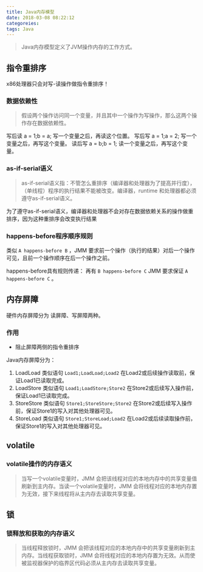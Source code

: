 ```yaml
---
title: Java内存模型
date: 2018-03-08 08:22:12
categoreies:
tags: Java
---
```

> Java内存模型定义了JVM操作内存的工作方式。

## 指令重排序 ##
<note>x86处理器只会对写-读操作做指令重排序！</note>

### 数据依赖性 ###
> 假设两个操作访问同一个变量，并且其中一个操作为写操作，那么这两个操作存在数据依赖性。

写后读	a = 1;b = a;	写一个变量之后，再读这个位置。
写后写	a = 1;a = 2;	写一个变量之后，再写这个变量。
读后写	a = b;b = 1;	读一个变量之后，再写这个变量。

### as-if-serial语义 ###
> as-if-serial语义指：不管怎么重排序（编译器和处理器为了提高并行度），（单线程）程序的执行结果不能被改变。编译器，runtime 和处理器都必须遵守as-if-serial语义。
>
为了遵守as-if-serial语义，编译器和处理器不会对存在数据依赖关系的操作做重排序，因为这种重排序会改变执行结果

### happens-before程序顺序规则 ###
类似 ` A happens-before B ` ，JMM 要求前一个操作（执行的结果）对后一个操作可见，且前一个操作顺序在后一个操作之前。

happens-before具有规则传递：
再有 ` B happens-before C ` JMM 要求保证 ` A happens-before C ` 。


## 内存屏障 ##
硬件内存屏障分为 读屏障、写屏障两种。

### 作用 ###
* 阻止屏障两侧的指令重排序

Java内存屏障分为：
1. LoadLoad
类似语句 ` Load1;LoadLoad;Load2 ` 在Load2或后续操作读取前，保证Load1已读取完成。
2. LoadStore
类似语句 ` Load1;LoadStore;Store2 ` 在Store2或后续写入操作前，保证Load1已读取完成。
3. StoreStore
类似语句 ` Store1;StoreStore;Store2 ` 在Store2或后续写入操作前，保证Store1的写入对其他处理器可见。
4. StoreLoad
类似语句 ` Store1;StoreLoad;Load2 ` 在Load2或后续读取操作前，保证Store1的写入对其他处理器可见。

## volatile ##

### volatile操作的内存语义 ###
> 当写一个volatile变量时，JMM 会把该线程对应的本地内存中的共享变量值刷新到主内存。当读一个volatile变量时，JMM 会将线程对应的本地内存置为无效，接下来线程将从主内存去读取共享变量。

## 锁 ##

### 锁释放和获取的内存语义 ###
> 当线程释放锁时，JMM 会把该线程对应的本地内存中的共享变量刷新到主内存。当线程获取锁时，JMM 会将线程对应的本地内存置为无效。从而使被监视器保护的临界区代码必须从主内存去读取共享变量。